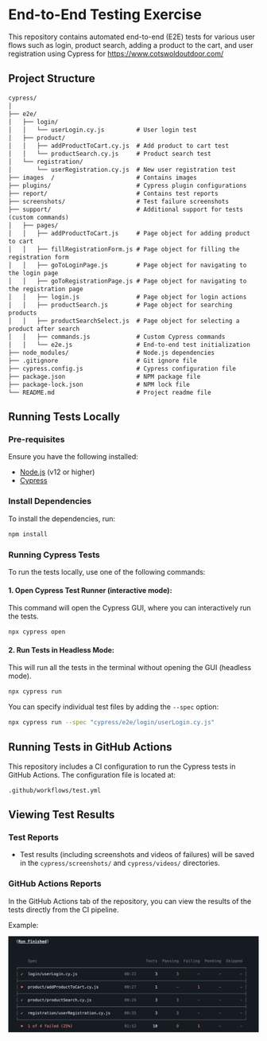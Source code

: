 
# End-to-End Testing Exercise

This repository contains automated end-to-end (E2E) tests for various user flows such as login, product search, adding a product to the cart, and user registration using Cypress for https://www.cotswoldoutdoor.com/

## Project Structure

```plaintext
cypress/
│
├── e2e/
│   ├── login/
│   │   └── userLogin.cy.js         # User login test
│   ├── product/
│   │   ├── addProductToCart.cy.js  # Add product to cart test
│   │   └── productSearch.cy.js     # Product search test
│   └── registration/
│       └── userRegistration.cy.js  # New user registration test
├── images  /                       # Contains images
├── plugins/                        # Cypress plugin configurations
├── report/                         # Contains test reports
├── screenshots/                    # Test failure screenshots
├── support/                        # Additional support for tests (custom commands)
│   ├── pages/
│   │   ├── addProductToCart.js     # Page object for adding product to cart
│   │   ├── fillRegistrationForm.js # Page object for filling the registration form
│   │   ├── goToLoginPage.js        # Page object for navigating to the login page
│   │   ├── goToRegistrationPage.js # Page object for navigating to the registration page
│   │   ├── login.js                # Page object for login actions
│   │   ├── productSearch.js        # Page object for searching products
│   │   ├── productSearchSelect.js  # Page object for selecting a product after search
│   │   ├── commands.js             # Custom Cypress commands
│   │   └── e2e.js                  # End-to-end test initialization
├── node_modules/                   # Node.js dependencies
├── .gitignore                      # Git ignore file
├── cypress.config.js               # Cypress configuration file
├── package.json                    # NPM package file
├── package-lock.json               # NPM lock file
└── README.md                       # Project readme file
```

## Running Tests Locally

### Pre-requisites

Ensure you have the following installed:

- [Node.js](https://nodejs.org/en/) (v12 or higher)
- [Cypress](https://www.cypress.io/)

### Install Dependencies

To install the dependencies, run:

```bash
npm install
```

### Running Cypress Tests

To run the tests locally, use one of the following commands:

#### 1. Open Cypress Test Runner (interactive mode):

This command will open the Cypress GUI, where you can interactively run the tests.

```bash
npx cypress open
```

#### 2. Run Tests in Headless Mode:

This will run all the tests in the terminal without opening the GUI (headless mode).

```bash
npx cypress run
```

You can specify individual test files by adding the `--spec` option:

```bash
npx cypress run --spec "cypress/e2e/login/userLogin.cy.js"
```

## Running Tests in GitHub Actions

This repository includes a CI configuration to run the Cypress tests in GitHub Actions. The configuration file is located at:

```plaintext
.github/workflows/test.yml
```

## Viewing Test Results

### Test Reports

- Test results (including screenshots and videos of failures) will be saved in the `cypress/screenshots/` and `cypress/videos/` directories.

### GitHub Actions Reports

In the GitHub Actions tab of the repository, you can view the results of the tests directly from the CI pipeline.

Example:

![GitHub Actions Report Example](/cypress/images/gitHubActionsReport.png)


